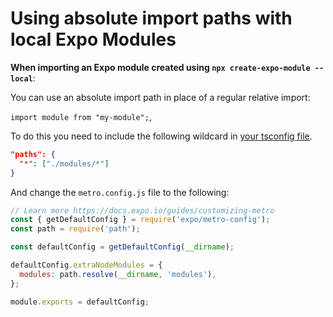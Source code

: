 # Using absolute import paths with local Expo Modules

**When importing an Expo module created using `npx create-expo-module --local`**:

You can use an absolute import path in place of a regular relative import:

`import module from "my-module";`,


To do this you need to include the following wildcard in [your tsconfig file](https://www.typescriptlang.org/tsconfig#paths).
>
```tsconfig.json
"paths": {
  "*": ["./modules/*"]
}
```
>
And change the `metro.config.js` file to the following:
>
```metro.config.js
// Learn more https://docs.expo.io/guides/customizing-metro
const { getDefaultConfig } = require('expo/metro-config');
const path = require('path');

const defaultConfig = getDefaultConfig(__dirname);

defaultConfig.extraNodeModules = {
  modules: path.resolve(__dirname, 'modules'),
};

module.exports = defaultConfig;
```
